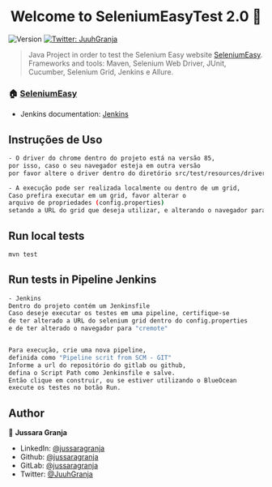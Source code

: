 <h1 align="center">Welcome to SeleniumEasyTest 2.0 👋</h1>
<p>
  <img alt="Version" src="https://img.shields.io/badge/version-2.0.0-blue.svg?cacheSeconds=2592000" />
  <a href="https://twitter.com/JuuhGranja" target="_blank">
    <img alt="Twitter: JuuhGranja" src="https://img.shields.io/twitter/follow/JuuhGranja.svg?style=social" />
  </a>
</p>

> Java Project in order to test the Selenium Easy website [SeleniumEasy](http://demo.seleniumeasy.com/).
> Frameworks and tools: Maven, Selenium Web Driver, JUnit, Cucumber, Selenium Grid, Jenkins e Allure.

### 🏠 [SeleniumEasy](http://demo.seleniumeasy.com/)

* Jenkins documentation: [Jenkins](https://www.jenkins.io/doc/tutorials/build-a-java-app-with-maven)

## Instruções de Uso
   
```sh
- O driver do chrome dentro do projeto está na versão 85,
por isso, caso o seu navegador esteja em outra versão
por favor altere o driver dentro do diretório src/test/resources/driver

- A execução pode ser realizada localmente ou dentro de um grid,
Caso prefira executar em um grid, favor alterar o
arquivo de propriedades (config.properties)
setando a URL do grid que deseja utilizar, e alterando o navegador para "cremote"
```

## Run local tests

```sh
mvn test
```

## Run tests in Pipeline Jenkins

```sh
- Jenkins
Dentro do projeto contém um Jenkinsfile
Caso deseje executar os testes em uma pipeline, certifique-se
de ter alterado a URL do selenium grid dentro do config.properties
e de ter alterado o navegador para "cremote"


Para execução, crie uma nova pipeline,
definida como "Pipeline scrit from SCM - GIT"
Informe a url do repositório do gitlab ou github,
defina o Script Path como Jenkinsfile e salve.
Então clique em construir, ou se estiver utilizando o BlueOcean
execute os testes no botão Run.
```


## Author

👤 **Jussara Granja**

* LinkedIn: [@jussaragranja](https://linkedin.com/in/jussaragranja)
* Github: [@jussaragranja](https://github.com/jussaragranja)
* GitLab: [@jussaragranja](https://gitlab.com/jussaragranja)
* Twitter: [@JuuhGranja](https://twitter.com/JuuhGranja)
